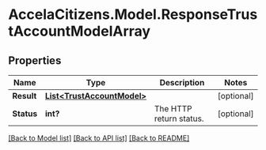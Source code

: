 # AccelaCitizens.Model.ResponseTrustAccountModelArray
## Properties

Name | Type | Description | Notes
------------ | ------------- | ------------- | -------------
**Result** | [**List&lt;TrustAccountModel&gt;**](TrustAccountModel.md) |  | [optional] 
**Status** | **int?** | The HTTP return status. | [optional] 

[[Back to Model list]](../README.md#documentation-for-models) [[Back to API list]](../README.md#documentation-for-api-endpoints) [[Back to README]](../README.md)

